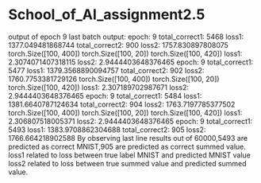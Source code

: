# School_of_AI_assignment2.5
output of epoch 9 last batch output:
epoch: 9 total_correct1: 5468 loss1: 1377.049481868744 total_correct2: 900 loss2: 1757.830897808075
torch.Size([100, 400])
torch.Size([100, 20])
torch.Size([100, 420])
loss1: 2.3074071407318115
loss2: 2.9444403648376465
epoch: 9 total_correct1: 5477 loss1: 1379.3568890094757 total_correct2: 902 loss2: 1760.7753381729126
torch.Size([100, 400])
torch.Size([100, 20])
torch.Size([100, 420])
loss1: 2.307189702987671
loss2: 2.9444403648376465
epoch: 9 total_correct1: 5484 loss1: 1381.6640787124634 total_correct2: 904 loss2: 1763.7197785377502
torch.Size([100, 400])
torch.Size([100, 20])
torch.Size([100, 420])
loss1: 2.306807518005371
loss2: 2.9444403648376465
epoch: 9 total_correct1: 5493 loss1: 1383.9708862304688 total_correct2: 905 loss2: 1766.664218902588
By observing last line results out of 60000,5493 are predicted as correct MNIST,905 are predicted as correct summed value.
loss1 related to loss between true label MNIST and predicted MNIST value
loss2 related to loss between true summed value and predicted summed value.
